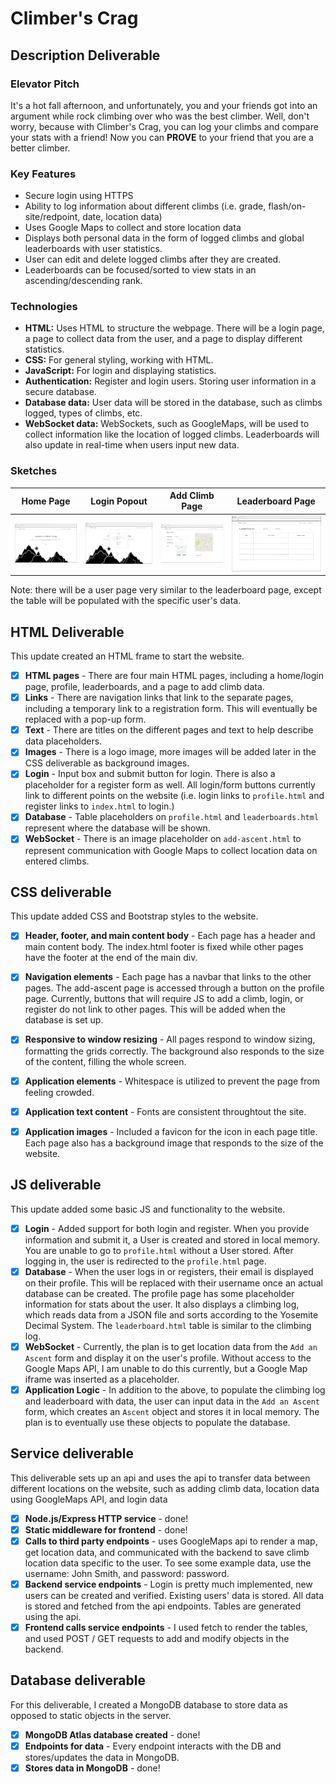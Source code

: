 # Climber's Crag

## Description Deliverable

### Elevator Pitch

It's a hot fall afternoon, and unfortunately, you and your friends got into an argument while rock climbing over who was the best climber. Well, don't worry, because with Climber's Crag, you can log your climbs and compare your stats with a friend! Now you can **PROVE** to your friend that you are a better climber.

### Key Features

- Secure login using HTTPS
- Ability to log information about different climbs (i.e. grade, flash/on-site/redpoint, date, location data)
- Uses Google Maps to collect and store location data
- Displays both personal data in the form of logged climbs and global leaderboards with user statistics.
- User can edit and delete logged climbs after they are created.
- Leaderboards can be focused/sorted to view stats in an ascending/descending rank.

### Technologies

- **HTML:** Uses HTML to structure the webpage. There will be a login page, a page to collect data from the user, and a page to display different statistics.
- **CSS:** For general styling, working with HTML.
- **JavaScript:** For login and displaying statistics.
- **Authentication:** Register and login users. Storing user information in a secure database.
- **Database data:** User data will be stored in the database, such as climbs logged, types of climbs, etc.
- **WebSocket data:** WebSockets, such as GoogleMaps, will be used to collect information like the location of logged climbs. Leaderboards will also update in real-time when users input new data.

### Sketches
| Home Page             | Login Popout         | Add Climb Page         | Leaderboard Page      |
|-----------------------|----------------------|------------------------|------------------------|
| ![Home Page](images/home-page.png) | ![Login Popout](images/login.png) | ![Add Climb Page](images/add-climb.png) | ![Leaderboard Page](images/leaderboards.png) |

Note: there will be a user page very similar to the leaderboard page, except the table will be populated with the specific user's data.

## HTML Deliverable

This update created an HTML frame to start the website.

- [x] **HTML pages** - There are four main HTML pages, including a home/login page, profile, leaderboards, and a page to add climb data.
- [x] **Links** - There are navigation links that link to the separate pages, including a temporary link to a registration form. This will eventually be replaced with a pop-up form.
- [x] **Text** - There are titles on the different pages and text to help describe data placeholders.
- [x] **Images** - There is a logo image, more images will be added later in the CSS deliverable as background images. 
- [x] **Login** - Input box and submit button for login. There is also a placeholder for a register form as well. All login/form buttons currently link to different points on the website (i.e. login links to `profile.html` and register links to `index.html` to login.)
- [x] **Database** - Table placeholders on `profile.html` and `leaderboards.html` represent where the database will be shown.
- [x] **WebSocket** - There is an image placeholder on `add-ascent.html` to represent communication with Google Maps to collect location data on entered climbs.

## CSS deliverable

This update added CSS and Bootstrap styles to the website.

- [x] **Header, footer, and main content body** - Each page has a header and main content body. The index.html footer is fixed while other pages have the footer at the end of the main div.
- [x] **Navigation elements** - Each page has a navbar that links to the other pages. The add-ascent page is accessed through a button on the profile page. Currently, buttons that will require JS to add a climb, login, or register do not link to other pages. This will be added when the database is set up.
- [x] **Responsive to window resizing** - All pages respond to window sizing, formatting the grids correctly. The background also responds to the size of the content, filling the whole screen.
- [x] **Application elements** - Whitespace is utilized to prevent the page from feeling crowded.
- [x] **Application text content** - Fonts are consistent throughtout the site.
- [x] **Application images** - Included a favicon for the icon in each page title. Each page also has a background image that responds to the size of the website.


## JS deliverable

This update added some basic JS and functionality to the website.

- [x] **Login** - Added support for both login and register. When you provide information and submit it, a User is created and stored in local memory. You are unable to go to `profile.html` without a User stored. After logging in, the user is redirected to the `profile.html` page.
- [x] **Database** - When the user logs in or registers, their email is displayed on their profile. This will be replaced with their username once an actual database can be created. The profile page has some placeholder information for stats about the user. It also displays a climbing log, which reads data from a JSON file and sorts according to the Yosemite Decimal System. The `leaderboard.html` table is similar to the climbing log.
- [x] **WebSocket** - Currently, the plan is to get location data from the `Add an Ascent` form and display it on the user's profile. Without access to the Google Maps API, I am unable to do this currently, but a Google Map iframe was inserted as a placeholder.
- [x] **Application Logic** - In addition to the above, to populate the climbing log and leaderboard with data, the user can input data in the `Add an Ascent` form, which creates an `Ascent` object and stores it in local memory. The plan is to eventually use these objects to populate the database.

## Service deliverable

This deliverable sets up an api and uses the api to transfer data between different locations on the website, such as adding climb data, location data using GoogleMaps API, and login data

- [x] **Node.js/Express HTTP service** - done!
- [x] **Static middleware for frontend** - done!
- [x] **Calls to third party endpoints** - uses GoogleMaps api to render a map, get location data, and communicated with the backend to save climb location data specific to the user. To see some example data, use the username: John Smith, and password: password.
- [x] **Backend service endpoints** - Login is pretty much implemented, new users can be created and verified. Existing users' data is stored. All data is stored and fetched from the api endpoints. Tables are generated using the api.
- [x] **Frontend calls service endpoints** - I used fetch to render the tables, and used POST / GET requests to add and modify objects in the backend.

## Database deliverable

For this deliverable, I created a MongoDB database to store data as opposed to static objects in the server.

- [x] **MongoDB Atlas database created** - done!
- [x] **Endpoints for data** - Every endpoint interacts with the DB and stores/updates the data in MongoDB.
- [x] **Stores data in MongoDB** - done!
